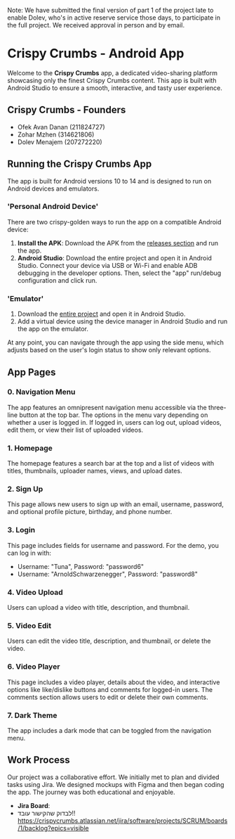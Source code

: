 Note: We have submitted the final version of part 1 of the project late to enable Dolev, who's in active reserve service those days, to participate in the full project. We received approval in person and by email.

# Crispy Crumbs - Android App

Welcome to the **Crispy Crumbs** app, a dedicated video-sharing platform showcasing only the finest Crispy Crumbs content. This app is built with Android Studio to ensure a smooth, interactive, and tasty user experience.

## Crispy Crumbs - Founders

- Ofek Avan Danan (211824727)
- Zohar Mzhen (314621806)
- Dolev Menajem (207272220)

## Running the Crispy Crumbs App

The app is built for Android versions 10 to 14 and is designed to run on Android devices and emulators.

### 'Personal Android Device'
There are two crispy-golden ways to run the app on a compatible Android device:

1. **Install the APK**: Download the APK from the [releases section](https://github.com/Mzhenian/CrispyCrumbsAndroid/releases/tag/v1) and run the app.
2. **Android Studio**: Download the entire project and open it in Android Studio. Connect your device via USB or Wi-Fi and enable ADB debugging in the developer options. Then, select the "app" run/debug configuration and click run.

### 'Emulator'
1. Download the [entire project](https://github.com/Mzhenian/CrispyCrumbsAndroid.git) and open it in Android Studio.
2. Add a virtual device using the device manager in Android Studio and run the app on the emulator.

At any point, you can navigate through the app using the side menu, which adjusts based on the user's login status to show only relevant options.

## App Pages

### 0. Navigation Menu

The app features an omnipresent navigation menu accessible via the three-line button at the top bar. The options in the menu vary depending on whether a user is logged in. If logged in, users can log out, upload videos, edit them, or view their list of uploaded videos.

### 1. Homepage

The homepage features a search bar at the top and a list of videos with titles, thumbnails, uploader names, views, and upload dates.

### 2. Sign Up

This page allows new users to sign up with an email, username, password, and optional profile picture, birthday, and phone number.

### 3. Login

This page includes fields for username and password. For the demo, you can log in with:
- Username: "Tuna", Password: "password6"
- Username: "ArnoldSchwarzenegger", Password: "password8"

### 4. Video Upload

Users can upload a video with title, description, and thumbnail.


### 5. Video Edit

Users can edit the video title, description, and thumbnail, or delete the video.


### 6. Video Player

This page includes a video player, details about the video, and interactive options like like/dislike buttons and comments for logged-in users. The comments section allows users to edit or delete their own comments.


### 7. Dark Theme

The app includes a dark mode that can be toggled from the navigation menu.


## Work Process

Our project was a collaborative effort. We initially met to plan and divided tasks using Jira. We designed mockups with Figma and then began coding the app. The journey was both educational and enjoyable.

- **Jira Board**:  
- לבדוק שהקישור עובד!!
  https://crispycrumbs.atlassian.net/jira/software/projects/SCRUM/boards/1/backlog?epics=visible

